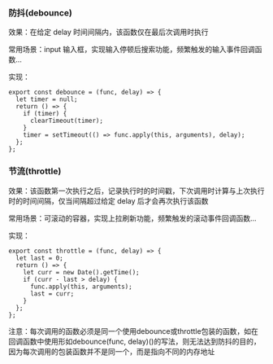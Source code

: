 ### 防抖(debounce)

效果：在给定 delay 时间间隔内，该函数仅在最后次调用时执行

常用场景：input 输入框，实现输入停顿后搜索功能，频繁触发的输入事件回调函数...

实现：

```
export const debounce = (func, delay) => {
  let timer = null;
  return () => {
    if (timer) {
      clearTimeout(timer);
    }
    timer = setTimeout(() => func.apply(this, arguments), delay);
  };
};
```

### 节流(throttle)

效果：该函数第一次执行之后，记录执行时的时间戳，下次调用时计算与上次执行时的时间间隔，仅当间隔超过给定 delay 后才会再次执行该函数

常用场景：可滚动的容器，实现上拉刷新功能，频繁触发的滚动事件回调函数...

实现：

```
export const throttle = (func, delay) => {
  let last = 0;
  return () => {
    let curr = new Date().getTime();
    if (curr - last > delay) {
      func.apply(this, arguments);
      last = curr;
    }
  };
};
```

注意：每次调用的函数必须是同一个使用debounce或throttle包装的函数，如在回调函数中使用形如debounce(func, delay)()的写法，则无法达到防抖的目的，因为每次调用的包装函数并不是同一个，而是指向不同的内存地址
